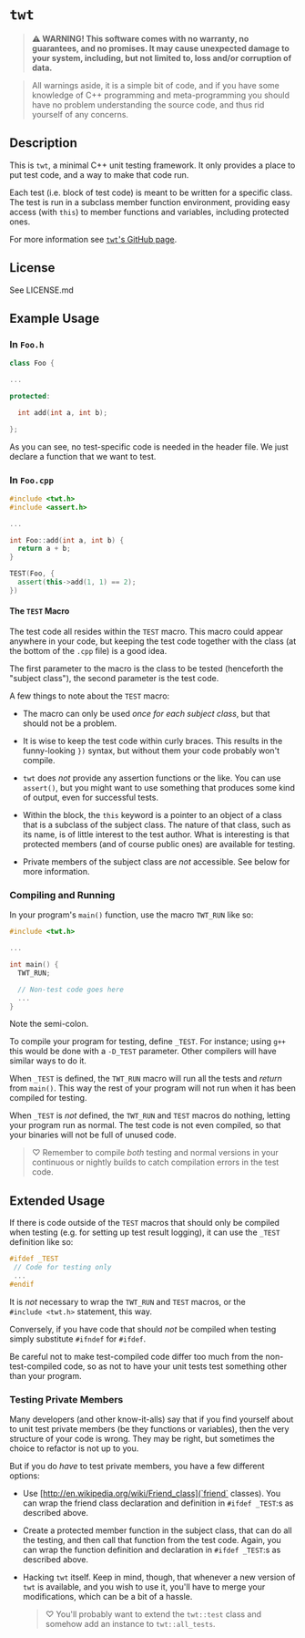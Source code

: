 # `twt` #

> **⚠ WARNING!  This software comes with no warranty, no guarantees, and no
> promises.  It may cause unexpected damage to your system, including, but not
> limited to, loss and/or corruption of data.**

> All warnings aside, it is a simple bit of code, and if you have some knowledge
> of C++ programming and meta-programming you should have no problem
> understanding the source code, and thus rid yourself of any concerns.

## Description ##

This is `twt`, a minimal C++ unit testing framework.  It only provides a place
to put test code, and a way to make that code run.

Each test (i.e. block of test code) is meant to be written for a specific class.
The test is run in a subclass member function environment, providing easy access
(with `this`) to member functions and variables, including protected ones.

For more information see [`twt`'s GitHub page](https://github.com/Munkei/twt).

## License ##

See LICENSE.md

## Example Usage ##

### In `Foo.h` ###

```c++
class Foo {

...

protected:

  int add(int a, int b);

};
```

As you can see, no test-specific code is needed in the header file.  We just
declare a function that we want to test.

### In `Foo.cpp` ###

```c++
#include <twt.h>
#include <assert.h>

...

int Foo::add(int a, int b) {
  return a + b;
}

TEST(Foo, {
  assert(this->add(1, 1) == 2);
})
```

#### The `TEST` Macro ####

The test code all resides within the `TEST` macro.  This macro could appear
anywhere in your code, but keeping the test code together with the class (at the
bottom of the `.cpp` file) is a good idea.

The first parameter to the macro is the class to be tested (henceforth the
"subject class"), the second parameter is the test code.

A few things to note about the `TEST` macro:

*   The macro can only be used *once for each subject class*, but that should not
    be a problem.

*   It is wise to keep the test code within curly braces.  This results in the
    funny-looking `})` syntax, but without them your code probably won't
    compile.

*   `twt` does *not* provide any assertion functions or the like.  You can use
    `assert()`, but you might want to use something that produces some kind of
    output, even for successful tests.

*   Within the block, the `this` keyword is a pointer to an object of a class that
    is a subclass of the subject class.  The nature of that class, such as its
    name, is of little interest to the test author.  What is interesting is that
    protected members (and of course public ones) are available for testing.

*   Private members of the subject class are *not* accessible.  See below for more
    information.

### Compiling and Running ###

In your program's `main()` function, use the macro `TWT_RUN` like so:

```c++
#include <twt.h>

...

int main() {
  TWT_RUN;

  // Non-test code goes here
  ...
}
```

Note the semi-colon.

To compile your program for testing, define `_TEST`.  For instance; using `g++`
this would be done with a `-D_TEST` parameter.  Other compilers will have
similar ways to do it.

When `_TEST` is defined, the `TWT_RUN` macro will run all the tests and *return*
from `main()`.  This way the rest of your program will not run when it has been
compiled for testing.

When `_TEST` is *not* defined, the `TWT_RUN` and `TEST` macros do nothing,
letting your program run as normal.  The test code is not even compiled, so that
your binaries will not be full of unused code.

> ♡ Remember to compile *both* testing and normal versions in your continuous or
> nightly builds to catch compilation errors in the test code.

## Extended Usage ##

If there is code outside of the `TEST` macros that should only be compiled when
testing (e.g. for setting up test result logging), it can use the `_TEST`
definition like so:

```c++
#ifdef _TEST
 // Code for testing only
 ...
#endif
```

It is *not* necessary to wrap the `TWT_RUN` and `TEST` macros, or the
`#include <twt.h>` statement, this way.

Conversely, if you have code that should *not* be compiled when testing simply
substitute `#ifndef` for `#ifdef`.

Be careful not to make test-compiled code differ too much from the
non-test-compiled code, so as not to have your unit tests test something other
than your program.

### Testing Private Members ###


Many developers (and other know-it-alls) say that if you find yourself about to
unit test private members (be they functions or variables), then the very
structure of your code is wrong.  They may be right, but sometimes the choice to
refactor is not up to you.

But if you do *have* to test private members, you have a few different options:

*   Use [http://en.wikipedia.org/wiki/Friend_class](`friend` classes).  You can
    wrap the friend class declaration and definition in `#ifdef _TEST`:s as
    described above.

*   Create a protected member function in the subject class, that can do all the
    testing, and then call that function from the test code.  Again, you can
    wrap the function definition and declaration in `#ifdef _TEST`:s as
    described above.

*   Hacking `twt` itself.  Keep in mind, though, that whenever a new version of
    `twt` is available, and you wish to use it, you'll have to merge your
    modifications, which can be a bit of a hassle.

    > ♡ You'll probably want to extend the `twt::test` class and somehow add an
    > instance to `twt::all_tests`.
